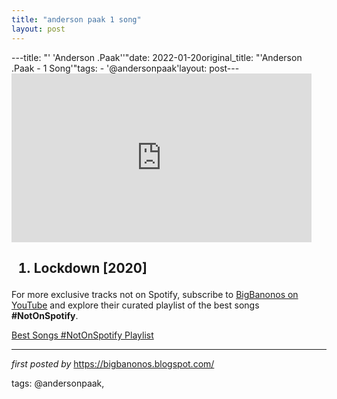 ```yaml
---
title: "anderson paak 1 song"
layout: post
---
```

---title: "' 'Anderson .Paak''"date: 2022-01-20original_title: "'Anderson .Paak - 1 Song'"tags:  - '@andersonpaak'layout: post---<iframe frameborder="0" height="270" src="https://youtube.com/embed/TgItkJCm09c" width="480"></iframe><h2><ol><li>Lockdown [2020]</li></ol></h2><!--Subscribe and Playlist Links--><div>    <p>For more exclusive tracks not on Spotify, subscribe to <a href="https://www.youtube.com/@BigBanonos" target="_blank">BigBanonos on YouTube</a> and explore their curated playlist of the best songs <strong>#NotOnSpotify</strong>.</p>    <p><a href="https://www.youtube.com/playlist?list=PLtuNtuTatqI0kFahUCbtbfenC_ET5O_tr" target="_blank">Best Songs #NotOnSpotify Playlist<br /></a></p></div><hr /><p><em>first posted by</em> <a href="https://bigbanonos.blogspot.com/" rel="noopener" target="_new">https://bigbanonos.blogspot.com/</a></p><p>tags: @andersonpaak,</p>
